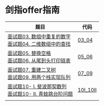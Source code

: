 # 剑指offer指南

| 题目                                                         | 代码                   |
| ------------------------------------------------------------ | ---------------------- |
| [面试题03. 数组中重复的数字](https://leetcode-cn.com/problems/shu-zu-zhong-zhong-fu-de-shu-zi-lcof/)<br/>[面试题04. 二维数组中的查找](https://leetcode-cn.com/problems/er-wei-shu-zu-zhong-de-cha-zhao-lcof/)<br/> | [03_04](./03_04)       |
| [面试题05. 替换空格](https://leetcode-cn.com/problems/ti-huan-kong-ge-lcof/)<br/>[面试题06. 从尾到头打印链表](https://leetcode-cn.com/problems/cong-wei-dao-tou-da-yin-lian-biao-lcof/)<br/> | [05_06](./05_06)       |
| [面试题07. 重建二叉树](https://leetcode-cn.com/problems/zhong-jian-er-cha-shu-lcof/)<br/>[面试题09. 用两个栈实现队列](https://leetcode-cn.com/problems/yong-liang-ge-zhan-shi-xian-dui-lie-lcof/)<br/> | [07_09](./07_09)       |
| [面试题10- I. 斐波那契数列](https://leetcode-cn.com/problems/fei-bo-na-qi-shu-lie-lcof/)<br/>[面试题10- II. 青蛙跳台阶问题](https://leetcode-cn.com/problems/qing-wa-tiao-tai-jie-wen-ti-lcof/)<br/> | [10I_10II](./10I_10II) |
|                                                              |                        |

